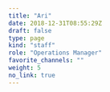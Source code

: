 ```yaml
---
title: "Ari"
date: 2018-12-31T08:55:29Z
draft: false
type: page
kind: "staff"
role: "Operations Manager"
favorite_channels: ""
weight: 5
no_link: true
---
```

